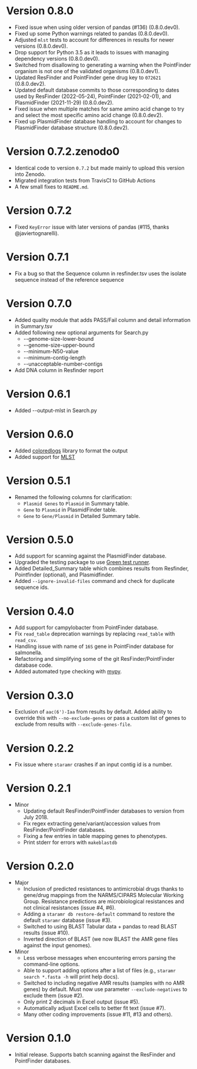 # Version 0.8.0

* Fixed issue when using older version of pandas (#136) (0.8.0.dev0).
* Fixed up some Python warnings related to pandas (0.8.0.dev0).
* Adjusted `mlst` tests to account for differences in results for newer versions (0.8.0.dev0).
* Drop support for Python 3.5 as it leads to issues with managing dependency versions (0.8.0.dev0).
* Switched from disallowing to generating a warning when the PointFinder organism is not one of the validated organisms (0.8.0.dev1).
* Updated ResFinder and PointFinder gene drug key to `072621` (0.8.0.dev2).
* Updated default database commits to those corresponding to dates used by ResFinder (2022-05-24), PointFinder (2021-02-01), and PlasmidFinder (2021-11-29) (0.8.0.dev2).
* Fixed issue when multiple matches for same amino acid change to try and select the most specific amino acid change (0.8.0.dev2).
* Fixed up PlasmidFinder database handling to account for changes to PlasmidFinder database structure (0.8.0.dev2).

# Version 0.7.2.zenodo0

* Identical code to version `0.7.2` but made mainly to upload this version into Zenodo.
* Migrated integration tests from TravisCI to GitHub Actions
* A few small fixes to `README.md`.

# Version 0.7.2

* Fixed `KeyError` issue with later versions of pandas (#115, thanks @javiertognarelli).

# Version 0.7.1

* Fix a bug so that the Sequence column in resfinder.tsv uses the isolate sequence instead of the reference sequence

# Version 0.7.0

* Added quality module that adds PASS/Fail column and detail information in Summary.tsv
* Added following new optional arguments for Search.py
  - --genome-size-lower-bound
  - --genome-size-upper-bound
  - --minimum-N50-value
  - --minimum-contig-length
  - --unacceptable-number-contigs
* Add DNA column in Resfinder report

# Version 0.6.1

* Added --output-mlst in Search.py

# Version 0.6.0

* Added [coloredlogs](https://pypi.org/project/coloredlogs/) library to format the output
* Added support for [MLST](https://github.com/tseemann/mlst)

# Version 0.5.1

* Renamed the following columns for clarification:
    - `Plasmid Genes` to `Plasmid` in Summary table.
    - `Gene` to `Plasmid` in PlasmidFinder table.
    - `Gene` to `Gene/Plasmid` in Detailed Summary table.

# Version 0.5.0

* Add support for scanning against the PlasmidFinder database.
* Upgraded the testing package to use [Green test runner](https://github.com/CleanCut/green).
* Added Detailed_Summary table which combines results from Resfinder, Pointfinder (optional), and Plasmidfinder.
* Added `--ignore-invalid-files` command and check for duplicate sequence ids.

# Version 0.4.0

* Add support for campylobacter from PointFinder database.
* Fix `read_table` deprecation warnings by replacing `read_table` with `read_csv`.
* Handling issue with name of `16S` gene in PointFinder database for salmonella.
* Refactoring and simplifying some of the git ResFinder/PointFinder database code.
* Added automated type checking with [mypy](https://mypy.readthedocs.io).

# Version 0.3.0

* Exclusion of `aac(6')-Iaa` from results by default. Added ability to override this with `--no-exclude-genes` or pass a custom list of genes to exclude from results with `--exclude-genes-file`.

# Version 0.2.2

* Fix issue where `staramr` crashes if an input contig id is a number.

# Version 0.2.1

* Minor
    * Updating default ResFinder/PointFinder databases to version from July 2018.
    * Fix regex extracting gene/variant/accession values from ResFinder/PointFinder databases.
    * Fixing a few entries in table mapping genes to phenotypes.
    * Print stderr for errors with `makeblastdb`

# Version 0.2.0

* Major
    * Inclusion of predicted resistances to antimicrobial drugs thanks to gene/drug mappings from the NARMS/CIPARS Molecular Working Group. Resistance predictions are microbiological resistances and not clinical resistances (issue #4, #6).
    * Adding a `staramr db restore-default` command to restore the default `staramr` database (issue #3).
    * Switched to using BLAST Tabular data + pandas to read BLAST results (issue #10).
    * Inverted direction of BLAST (we now BLAST the AMR gene files against the input genomes).
* Minor
    * Less verbose messages when encountering errors parsing the command-line options.
    * Able to support adding options after a list of files (e.g., `staramr search *.fasta -h` will print help docs).
    * Switched to including negative AMR results (samples with no AMR genes) by default.  Must now use parameter `--exclude-negatives` to exclude them (issue #2).
    * Only print 2 decimals in Excel output (issue #5).
    * Automatically adjust Excel cells to better fit text (issue #7).
    * Many other coding improvements (issue #11, #13 and others).

# Version 0.1.0

* Initial release.  Supports batch scanning against the ResFinder and PointFinder databases.
